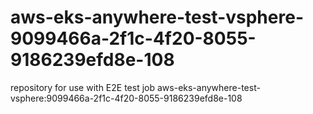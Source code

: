 # aws-eks-anywhere-test-vsphere-9099466a-2f1c-4f20-8055-9186239efd8e-108
repository for use with E2E test job aws-eks-anywhere-test-vsphere:9099466a-2f1c-4f20-8055-9186239efd8e-108
